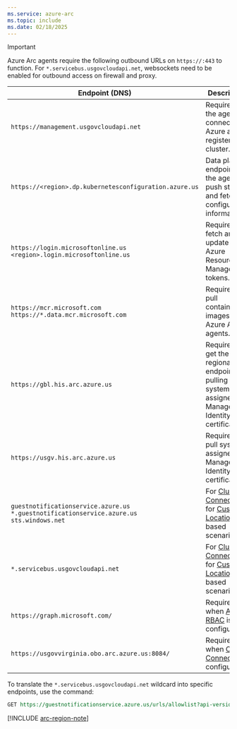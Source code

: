 ```yaml
---
ms.service: azure-arc
ms.topic: include
ms.date: 02/18/2025
---
```


> [!IMPORTANT]
> Azure Arc agents require the following outbound URLs on `https://:443` to function.
> For `*.servicebus.usgovcloudapi.net`, websockets need to be enabled for outbound access on firewall and proxy.

| Endpoint (DNS) | Description |
| ----------------- | ------------- |
|`https://management.usgovcloudapi.net`  | Required for the agent to connect to Azure and register the cluster. |
| `https://<region>.dp.kubernetesconfiguration.azure.us` | Data plane endpoint for the agent to push status and fetch configuration information. |
| `https://login.microsoftonline.us`<br/>`<region>.login.microsoftonline.us` | Required to fetch and update Azure Resource Manager tokens. |
| `https://mcr.microsoft.com`<br/>`https://*.data.mcr.microsoft.com` | Required to pull container images for Azure Arc agents.       |
| `https://gbl.his.arc.azure.us` |  Required to get the regional endpoint for pulling system-assigned Managed Identity certificates. |
| `https://usgv.his.arc.azure.us` |  Required to pull system-assigned Managed Identity certificates. |
|`guestnotificationservice.azure.us`<br/>`*.guestnotificationservice.azure.us`<br/>`sts.windows.net`| For [Cluster Connect](../cluster-connect.md) and for [Custom Location](../custom-locations.md) based scenarios. |
|`*.servicebus.usgovcloudapi.net` | For [Cluster Connect](../cluster-connect.md) and for [Custom Location](../custom-locations.md) based scenarios. |
|`https://graph.microsoft.com/` | Required when [Azure RBAC](../azure-rbac.md) is configured. |
|`https://usgovvirginia.obo.arc.azure.us:8084/` | Required when [Cluster Connect](../cluster-connect.md) is configured. |

To translate the `*.servicebus.usgovcloudapi.net` wildcard into specific endpoints, use the command:

```rest
GET https://guestnotificationservice.azure.us/urls/allowlist?api-version=2020-01-01&location=region
```

[!INCLUDE [arc-region-note](../../includes/arc-region-note.md)]
